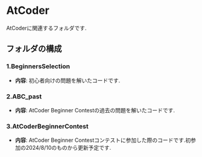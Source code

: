 # AtCoder

AtCoderに関連するフォルダです.

## フォルダの構成

### 1.BeginnersSelection
- **内容**: 初心者向けの問題を解いたコードです.

### 2.ABC_past
- **内容**: AtCoder Beginner Contestの過去の問題を解いたコードです.

### 3.AtCoderBeginnerContest
- **内容**: AtCoder Beginner Contestコンテストに参加した際のコードです.初参加の2024/8/10のものから更新予定です.

